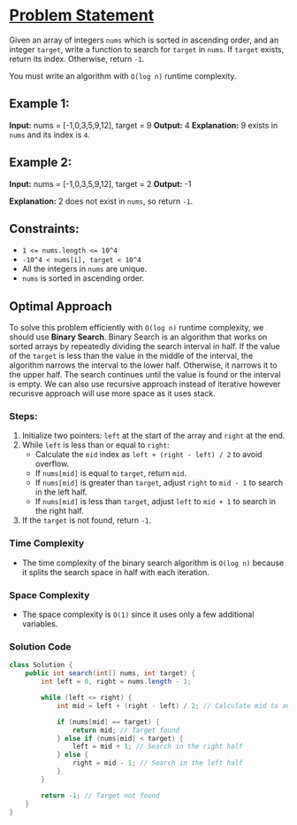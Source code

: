 # [Problem Statement](https://leetcode.com/problems/binary-search)

Given an array of integers `nums` which is sorted in ascending order, and an integer `target`, write a function to search for `target` in `nums`. If `target` exists, return its index. Otherwise, return `-1`.

You must write an algorithm with `O(log n)` runtime complexity.

## Example 1:

**Input:** nums = [-1,0,3,5,9,12], target = 9
**Output:** 4
**Explanation:** 9 exists in `nums` and its index is `4`.

## Example 2:

**Input:** nums = [-1,0,3,5,9,12], target = 2
**Output:** -1

**Explanation:** 2 does not exist in `nums`, so return `-1`.

## Constraints:

- `1 <= nums.length <= 10^4`
- `-10^4 < nums[i], target < 10^4`
- All the integers in `nums` are unique.
- `nums` is sorted in ascending order.

## Optimal Approach

To solve this problem efficiently with `O(log n)` runtime complexity, we should use **Binary Search**. Binary Search is an algorithm that works on sorted arrays by repeatedly dividing the search interval in half. If the value of the `target` is less than the value in the middle of the interval, the algorithm narrows the interval to the lower half. Otherwise, it narrows it to the upper half. The search continues until the value is found or the interval is empty.
We can also use recursive approach instead of iterative however recurisve approach will use more space as it uses stack. 

### Steps:

1. Initialize two pointers: `left` at the start of the array and `right` at the end.
2. While `left` is less than or equal to `right`:
   - Calculate the `mid` index as `left + (right - left) / 2` to avoid overflow.
   - If `nums[mid]` is equal to `target`, return `mid`.
   - If `nums[mid]` is greater than `target`, adjust `right` to `mid - 1` to search in the left half.
   - If `nums[mid]` is less than `target`, adjust `left` to `mid + 1` to search in the right half.
3. If the `target` is not found, return `-1`.

### Time Complexity

- The time complexity of the binary search algorithm is `O(log n)` because it splits the search space in half with each iteration.

### Space Complexity

- The space complexity is `O(1)` since it uses only a few additional variables.

### Solution Code

```java
class Solution {
    public int search(int[] nums, int target) {
        int left = 0, right = nums.length - 1;

        while (left <= right) {
            int mid = left + (right - left) / 2; // Calculate mid to avoid overflow

            if (nums[mid] == target) {
                return mid; // Target found
            } else if (nums[mid] < target) {
                left = mid + 1; // Search in the right half
            } else {
                right = mid - 1; // Search in the left half
            }
        }

        return -1; // Target not found
    }
}
```


